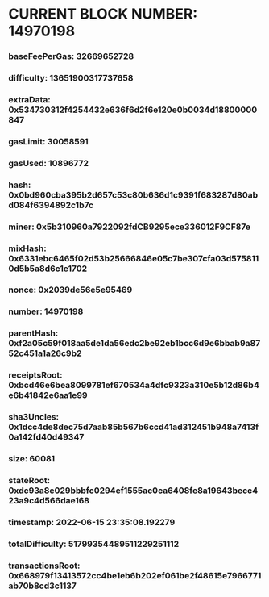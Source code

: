 # CURRENT BLOCK NUMBER: 14970198

### baseFeePerGas: 32669652728
### difficulty: 13651900317737658
### extraData: 0x534730312f4254432e636f6d2f6e120e0b0034d18800000847
### gasLimit: 30058591
### gasUsed: 10896772
### hash: 0x0bd960cba395b2d657c53c80b636d1c9391f683287d80abd084f6394892c1b7c
### miner: 0x5b310960a7922092fdCB9295ece336012F9CF87e
### mixHash: 0x6331ebc6465f02d53b25666846e05c7be307cfa03d5758110d5b5a8d6c1e1702
### nonce: 0x2039de56e5e95469
### number: 14970198
### parentHash: 0xf2a05c59f018aa5de1da56edc2be92eb1bcc6d9e6bbab9a8752c451a1a26c9b2
### receiptsRoot: 0xbcd46e6bea8099781ef670534a4dfc9323a310e5b12d86b4e6b41842e6aa1e99
### sha3Uncles: 0x1dcc4de8dec75d7aab85b567b6ccd41ad312451b948a7413f0a142fd40d49347
### size: 60081
### stateRoot: 0xdc93a8e029bbbfc0294ef1555ac0ca6408fe8a19643becc423a9c4d566dae168
### timestamp: 2022-06-15 23:35:08.192279
### totalDifficulty: 51799354489511229251112
### transactionsRoot: 0x668979f13413572cc4be1eb6b202ef061be2f48615e7966771ab70b8cd3c1137

